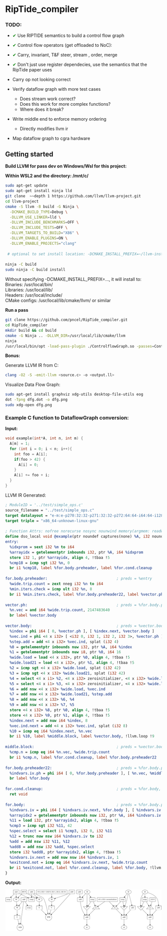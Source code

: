 # RipTide_compiler

### TODO:

*  <span style="color:green;">&#10004;</span> Use RIPTIDE semantics to build a control flow graph
*  <span style="color:green;">&#10004;</span> Control flow operators (get offloaded to NoC):
*  <span style="color:green;">&#10004;</span> Carry, invariant, T&F steer, stream , order, merge
*  <span style="color:green;">&#10004;</span> Don't just use register dependecies, use the semantics that the RipTide paper uses

* Carry op not looking correct
* Verify dataflow graph with more test cases
  * Does stream work correct?
  * Does this work for more complex functions?
  * Where does it break?
* Write middle end to enforce memory ordering
  * Directly modifies llvm ir
* Map dataflow graph to cgra hardware

## Getting started

**Build LLVM for pass dev on Windows/Wsl for this project:**  

__Within WSL2 and the directory: /mnt/c/__

```bash
sudo apt-get update
sudo apt-get install ninja lld
git clone  ~~depth 1 https://github.com/llvm/llvm-project.git
cd llvm-project
cmake -S llvm -B build -G Ninja \
  -DCMAKE_BUILD_TYPE=Debug \
  -DLLVM_USE_LINKER=lld \
  -DLLVM_INCLUDE_BENCHMARKS=OFF \
  -DLLVM_INCLUDE_TESTS=OFF \
  -DLLVM_TARGETS_TO_BUILD="X86" \
  -DLLVM_ENABLE_PLUGINS=ON \
  -DLLVM_ENABLE_PROJECTS="clang"

 # optional to set install location: -DCMAKE_INSTALL_PREFIX=~/llvm-install

ninja -C build
sudo ninja -C build install
```
Without specifying -DCMAKE_INSTALL_PREFIX=..., it will install to:  
Binaries: /usr/local/bin/  
Libraries: /usr/local/lib/  
Headers: /usr/local/include/  
CMake configs: /usr/local/lib/cmake/llvm/ or similar 

**Run a pass**
```bash
git clone https://github.com/pncel/RipTide_compiler.git
cd RipTide_compiler
mkdir build && cd build
cmake -G Ninja .. -DLLVM_DIR=/usr/local/lib/cmake/llvm
ninja
/usr/local/bin/opt -load-pass-plugin ./ControlflowGraph.so -passes=ControlflowGraph -disable-output ../test/test_cfg.ll
```

**Bonus:**

Generate LLVM IR from C:
```bash
clang -O2 -S -emit-llvm <source.c> -o <output.ll>
```

Visualize Data Flow Graph:
```bash
sudo apt-get install graphviz xdg-utils desktop-file-utils eog
dot -Tpng dfg.dot -o dfg.png
sudo xdg-open dfg.png
```

### Example C function to DataflowGraph conversion:

**Input:**

```C
void example(int*A, int n, int m) {
  A[m] = 1;
  for (int i = 0; i < n; i++){
    int foo = A[i];
    if(foo > 42) {
      A[i] = 0;
    }
    A[i] += foo + i;
  }
}
```

LLVM IR Generated:

```llvm
; ModuleID = '../test/simple_ops.c'
source_filename = "../test/simple_ops.c"
target datalayout = "e-m:e-p270:32:32-p271:32:32-p272:64:64-i64:64-i128:128-f80:128-n8:16:32:64-S128"
target triple = "x86_64-unknown-linux-gnu"

; Function Attrs: nofree norecurse nosync nounwind memory(argmem: readwrite) uwtable
define dso_local void @example(ptr noundef captures(none) %A, i32 noundef %n, i32 noundef %m) local_unnamed_addr #0 {
entry:
  %idxprom = sext i32 %m to i64
  %arrayidx = getelementptr inbounds i32, ptr %A, i64 %idxprom
  store i32 1, ptr %arrayidx, align 4, !tbaa !5
  %cmp18 = icmp sgt i32 %n, 0
  br i1 %cmp18, label %for.body.preheader, label %for.cond.cleanup

for.body.preheader:                               ; preds = %entry
  %wide.trip.count = zext nneg i32 %n to i64
  %min.iters.check = icmp ult i32 %n, 8
  br i1 %min.iters.check, label %for.body.preheader22, label %vector.ph

vector.ph:                                        ; preds = %for.body.preheader
  %n.vec = and i64 %wide.trip.count, 2147483640
  br label %vector.body

vector.body:                                      ; preds = %vector.body, %vector.ph
  %index = phi i64 [ 0, %vector.ph ], [ %index.next, %vector.body ]
  %vec.ind = phi <4 x i32> [ <i32 0, i32 1, i32 2, i32 3>, %vector.ph ], [ %vec.ind.next, %vector.body ]
  %step.add = add <4 x i32> %vec.ind, splat (i32 4)
  %0 = getelementptr inbounds nuw i32, ptr %A, i64 %index
  %1 = getelementptr inbounds nuw i8, ptr %0, i64 16
  %wide.load = load <4 x i32>, ptr %0, align 4, !tbaa !5
  %wide.load21 = load <4 x i32>, ptr %1, align 4, !tbaa !5
  %2 = icmp sgt <4 x i32> %wide.load, splat (i32 42)
  %3 = icmp sgt <4 x i32> %wide.load21, splat (i32 42)
  %4 = select <4 x i1> %2, <4 x i32> zeroinitializer, <4 x i32> %wide.load
  %5 = select <4 x i1> %3, <4 x i32> zeroinitializer, <4 x i32> %wide.load21
  %6 = add nsw <4 x i32> %wide.load, %vec.ind
  %7 = add nsw <4 x i32> %wide.load21, %step.add
  %8 = add nsw <4 x i32> %6, %4
  %9 = add nsw <4 x i32> %7, %5
  store <4 x i32> %8, ptr %0, align 4, !tbaa !5
  store <4 x i32> %9, ptr %1, align 4, !tbaa !5
  %index.next = add nuw i64 %index, 8
  %vec.ind.next = add <4 x i32> %vec.ind, splat (i32 8)
  %10 = icmp eq i64 %index.next, %n.vec
  br i1 %10, label %middle.block, label %vector.body, !llvm.loop !9

middle.block:                                     ; preds = %vector.body
  %cmp.n = icmp eq i64 %n.vec, %wide.trip.count
  br i1 %cmp.n, label %for.cond.cleanup, label %for.body.preheader22

for.body.preheader22:                             ; preds = %for.body.preheader, %middle.block
  %indvars.iv.ph = phi i64 [ 0, %for.body.preheader ], [ %n.vec, %middle.block ]
  br label %for.body

for.cond.cleanup:                                 ; preds = %for.body, %middle.block, %entry
  ret void

for.body:                                         ; preds = %for.body.preheader22, %for.body
  %indvars.iv = phi i64 [ %indvars.iv.next, %for.body ], [ %indvars.iv.ph, %for.body.preheader22 ]
  %arrayidx2 = getelementptr inbounds nuw i32, ptr %A, i64 %indvars.iv
  %11 = load i32, ptr %arrayidx2, align 4, !tbaa !5
  %cmp3 = icmp sgt i32 %11, 42
  %spec.select = select i1 %cmp3, i32 0, i32 %11
  %12 = trunc nuw nsw i64 %indvars.iv to i32
  %add = add nsw i32 %11, %12
  %add8 = add nsw i32 %add, %spec.select
  store i32 %add8, ptr %arrayidx2, align 4, !tbaa !5
  %indvars.iv.next = add nuw nsw i64 %indvars.iv, 1
  %exitcond.not = icmp eq i64 %indvars.iv.next, %wide.trip.count
  br i1 %exitcond.not, label %for.cond.cleanup, label %for.body, !llvm.loop !13
}
```

**Output:**

![Data flow graph](/dfg.png)
